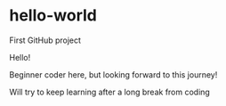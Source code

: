 # hello-world
First GitHub project

Hello!

Beginner coder here, but looking forward to this journey!

Will try to keep learning after a long break from coding
